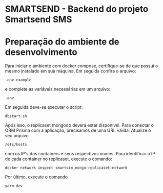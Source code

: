# SMARTSEND - Backend do projeto Smartsend SMS

# Preparação do ambiente de desenvolvimento

Para iniciar o ambiente com docker compose, certifique-se de que possui o mesmo
instalado em sua máquina. Em seguida confira o arquivo:

```
.env.example
```

e complete as variáveis necessárias em um arquivo:

```
.env
```

Em seguida deve-se executar o script:

```
dbstart.sh
```

Após isso, o replicaset mongodb deverá estar disponível. Para conectar o ORM Prisma
com a aplicação, precisamos de uma URL válida. Atualize o seu arquivo

```
/etc/hosts
```

com os IP's dos containers e seus respectivos nomes. Para identificar o IP de cada
container no replicaset, execute o comando:

```
docker network inspect smartsim_mongo-replicaset-network
```

Por último, execute o comando

```
yarn dev
```
